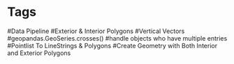 # Tags 
#Data Pipeline #Exterior & Interior Polygons #Vertical Vectors #geopandas.GeoSeries.crosses() #handle objects who have multiple entries #Pointlist To LineStrings & Polygons #Create Geometry with Both Interior and Exterior Polygons
